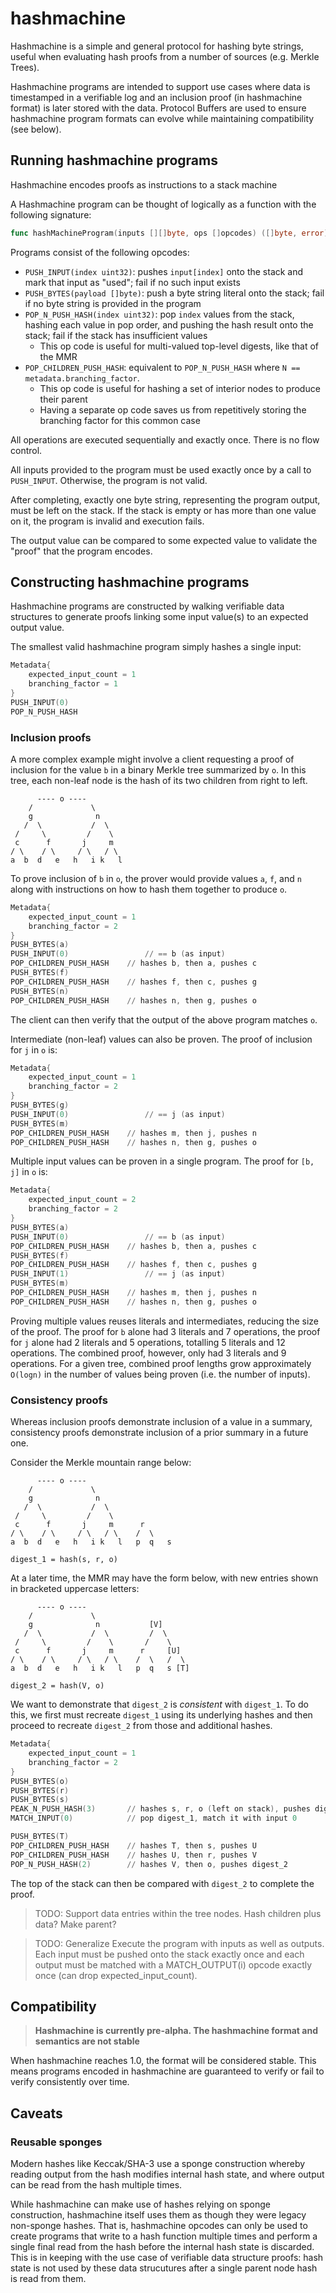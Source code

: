 # hashmachine

Hashmachine is a simple and general protocol for hashing byte strings, useful when evaluating hash proofs from a number of sources (e.g. Merkle Trees).

Hashmachine programs are intended to support use cases where data is timestamped in a verifiable log and an inclusion proof (in hashmachine format) is later stored with the data. Protocol Buffers are used to ensure hashmachine program formats can evolve while maintaining compatibility (see below).

## Running hashmachine programs

Hashmachine encodes proofs as instructions to a stack machine

A Hashmachine program can be thought of logically as a function with the following signature:

```go
func hashMachineProgram(inputs [][]byte, ops []opcodes) ([]byte, error)
```

Programs consist of the following opcodes:

* `PUSH_INPUT(index uint32)`: pushes `input[index]` onto the stack and mark that input as "used"; fail if no such input exists
* `PUSH_BYTES(payload []byte)`: push a byte string literal onto the stack; fail if no byte string is provided in the program
* `POP_N_PUSH_HASH(index uint32)`: pop `index` values from the stack, hashing each value in pop order, and pushing the hash result onto the stack; fail if the stack has insufficient values
  * This op code is useful for multi-valued top-level digests, like that of the MMR
* `POP_CHILDREN_PUSH_HASH`: equivalent to `POP_N_PUSH_HASH` where `N == metadata.branching_factor`.
  * This op code is useful for hashing a set of interior nodes to produce their parent
  * Having a separate op code saves us from repetitively storing the branching factor for this common case

All operations are executed sequentially and exactly once. There is no flow control.

All inputs provided to the program must be used exactly once by a call to `PUSH_INPUT`. Otherwise, the program is not valid.

After completing, exactly one byte string, representing the program output, must be left on the stack. If the stack is empty or has more than one value on it, the program is invalid and execution fails.

The output value can be compared to some expected value to validate the "proof" that the program encodes.

## Constructing hashmachine programs

Hashmachine programs are constructed by walking verifiable data structures to generate proofs linking some input value(s) to an expected output value.

The smallest valid hashmachine program simply hashes a single input:

```asm
Metadata{
    expected_input_count = 1
    branching_factor = 1
}
PUSH_INPUT(0)
POP_N_PUSH_HASH
```

### Inclusion proofs

A more complex example might involve a client requesting a proof of inclusion for the value `b` in a binary Merkle tree summarized by `o`. In this tree, each non-leaf node is the hash of its two children from right to left.

```text
      ---- o ----
    /             \
    g              n
   /  \           /  \
 /     \         /    \
 c      f       j     m
/ \    / \     / \   / \
a  b  d   e   h   i k   l
```

To prove inclusion of `b` in `o`, the prover would provide values `a`, `f`, and `n` along with instructions on how to hash them together to produce `o`.

```asm
Metadata{
    expected_input_count = 1
    branching_factor = 2
}
PUSH_BYTES(a)
PUSH_INPUT(0)                 // == b (as input)
POP_CHILDREN_PUSH_HASH    // hashes b, then a, pushes c
PUSH_BYTES(f)
POP_CHILDREN_PUSH_HASH    // hashes f, then c, pushes g
PUSH_BYTES(n)
POP_CHILDREN_PUSH_HASH    // hashes n, then g, pushes o
```

The client can then verify that the output of the above program matches `o`.

Intermediate (non-leaf) values can also be proven. The proof of inclusion for `j` in `o` is:

```asm
Metadata{
    expected_input_count = 1
    branching_factor = 2
}
PUSH_BYTES(g)
PUSH_INPUT(0)                 // == j (as input)
PUSH_BYTES(m)
POP_CHILDREN_PUSH_HASH    // hashes m, then j, pushes n
POP_CHILDREN_PUSH_HASH    // hashes n, then g, pushes o
```

Multiple input values can be proven in a single program. The proof for `[b, j]` in `o` is:

```asm
Metadata{
    expected_input_count = 2
    branching_factor = 2
}
PUSH_BYTES(a)
PUSH_INPUT(0)                 // == b (as input)
POP_CHILDREN_PUSH_HASH    // hashes b, then a, pushes c
PUSH_BYTES(f)
POP_CHILDREN_PUSH_HASH    // hashes f, then c, pushes g
PUSH_INPUT(1)                 // == j (as input)
PUSH_BYTES(m)
POP_CHILDREN_PUSH_HASH    // hashes m, then j, pushes n
POP_CHILDREN_PUSH_HASH    // hashes n, then g, pushes o
```

Proving multiple values reuses literals and intermediates, reducing the size of the proof. The proof for `b` alone had 3 literals and 7 operations, the proof for `j` alone had 2 literals and 5 operations, totalling 5 literals and 12 operations. The combined proof, however, only had 3 literals and 9 operations. For a given tree, combined proof lengths grow approximately `O(logn)` in the number of values being proven (i.e. the number of inputs).

### Consistency proofs

Whereas inclusion proofs demonstrate inclusion of a value in a summary, consistency proofs demonstrate inclusion of a prior summary in a future one.

Consider the Merkle mountain range below:

```text
      ---- o ----
    /             \
    g              n
   /  \           /  \
 /     \         /    \
 c      f       j     m      r
/ \    / \     / \   / \    /  \
a  b  d   e   h   i k   l   p  q   s

digest_1 = hash(s, r, o)
```

At a later time, the MMR may have the form below, with new entries shown in bracketed uppercase letters:

```text
      ---- o ----
    /             \
    g              n           [V]
   /  \           /  \         /  \
 /     \         /    \       /    \
 c      f       j     m      r     [U]
/ \    / \     / \   / \    /  \   /  \
a  b  d   e   h   i k   l   p  q   s [T]

digest_2 = hash(V, o)
```

We want to demonstrate that `digest_2` is _consistent_ with `digest_1`. To do this, we first must recreate `digest_1` using its underlying hashes and then proceed to recreate `digest_2` from those and additional hashes.

```asm
Metadata{
    expected_input_count = 1
    branching_factor = 2
}
PUSH_BYTES(o)
PUSH_BYTES(r)
PUSH_BYTES(s)
PEAK_N_PUSH_HASH(3)       // hashes s, r, o (left on stack), pushes digest_1
MATCH_INPUT(0)            // pop digest_1, match it with input 0

PUSH_BYTES(T)
POP_CHILDREN_PUSH_HASH    // hashes T, then s, pushes U
POP_CHILDREN_PUSH_HASH    // hashes U, then r, pushes V
POP_N_PUSH_HASH(2)        // hashes V, then o, pushes digest_2
```

The top of the stack can then be compared with `digest_2` to complete the proof.

> TODO: Support data entries within the tree nodes. Hash children plus data? Make parent?

> TODO: Generalize Execute the program with inputs as well as outputs. Each input must be pushed onto the stack exactly once and each output must be matched with a MATCH_OUTPUT(i) opcode exactly once (can drop expected_input_count).

## Compatibility

> **Hashmachine is currently pre-alpha. The hashmachine format and semantics are not stable**

When hashmachine reaches 1.0, the format will be considered stable. This means programs encoded in hashmachine are guaranteed to verify or fail to verify consistently over time.

## Caveats

### Reusable sponges

Modern hashes like Keccak/SHA-3 use a sponge construction whereby reading output from the hash modifies internal hash state, and where output can be read from the hash multiple times.

While hashmachine can make use of hashes relying on sponge construction, hashmachine itself uses them as though they were legacy non-sponge hashes. That is, hashmachine opcodes can only be used to create programs that write to a hash function multiple times and perform a single final read from the hash before the internal hash state is discarded. This is in keeping with the use case of verifiable data structure proofs: hash state is not used by these data strucutures after a single parent node hash is read from them.
